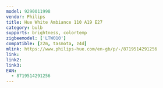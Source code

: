 ```yaml
---
model: 9290011998
vendor: Philips
title: Hue White Ambiance 110 A19 E27
category: bulb
supports: brightness, colortemp
zigbeemodel: ['LTW010']
compatible: [z2m, tasmota, z4d]
mlink: https://www.philips-hue.com/en-gb/p/-/8719514291256
link: 
link2: 
link3: 
EAN:
  - 8719514291256
---
```

